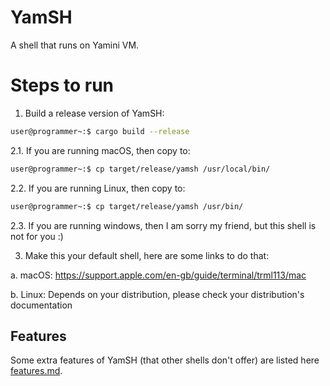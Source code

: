 # YamSH

A shell that runs on Yamini VM.

# Steps to run

1. Build a release version of YamSH:

```bash
user@programmer~:$ cargo build --release
```

2.1. If you are running macOS, then copy to:

```bash
user@programmer~:$ cp target/release/yamsh /usr/local/bin/
```

2.2. If you are running Linux, then copy to:

```bash
user@programmer~:$ cp target/release/yamsh /usr/bin/
```

2.3. If you are running windows, then I am sorry my friend, but this shell is not for you :)

3. Make this your default shell, here are some links to do that:

a. macOS: https://support.apple.com/en-gb/guide/terminal/trml113/mac

b. Linux: Depends on your distribution, please check your distribution's documentation

## Features

Some extra features of YamSH (that other shells don't offer) are listed here <a href="https://github.com/yamini-vm/yamsh/blob/master/features.md">features.md</a>.